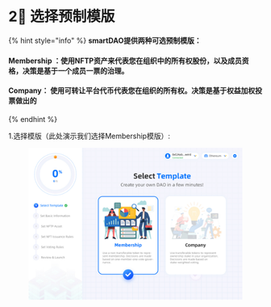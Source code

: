 # 2⃣️ 选择预制模版

{% hint style="info" %}
**smartDAO提供两种可选预制模版：**

#### Membership ：使用NFTP资产来代表您在组织中的所有权股份，以及成员资格，决策是基于一个成员一票的治理。

#### Company： 使用可转让平台代币代表您在组织的所有权。决策是基于权益加权投票做出的
{% endhint %}

1.选择模版（此处演示我们选择Membership模版）:

<figure><img src="../../.gitbook/assets/image (2).png" alt=""><figcaption></figcaption></figure>
